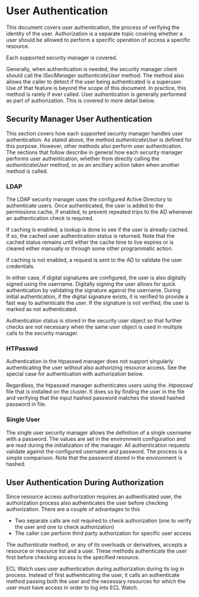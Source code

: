 # User Authentication
This document covers user authentication, the process of verifying the identity of the user. 
Authorization is a separate topic covering whether a user should be allowed to perform a 
specific operation of access a specific resource.

Each supported security manager is covered.

Generally, when authentication is needed, the security manager client should call the _ISecManager_ 
_authenticateUser_ method. The method also allows the caller to detect if the user being authenticated
is a superuser. Use of that feature is beyond the scope of this document. In practice, this method is rarely
if ever called. User authentication is generally performed as part of authorization. This is covered in
more detail below.

## Security Manager User Authentication
This section covers how each supported security manager handles user authentication. As stated above, the
method _authenticateUser_ is defined for this purpose. However, other methods also perform user authentication.
The sections that follow describe in general how each security manager performs user authentication, whether
from directly calling the _authenticateUser_ method, or as an ancillary action taken when another method
is called.

### LDAP 
The LDAP security manager uses the configured Active Directory to authenticate users. Once authenticated,
the user is added to the permissions cache, if enabled, to prevent repeated trips to the AD whenever an
authentication check is required. 

If caching is enabled, a lookup is done to see if the user is already cached. If so, the cached user authentication
status is returned. Note that the cached status remains until either the cache time to live expires or 
is cleared either manually or through some other programmatic action.

If caching is not enabled, a request is sent to the AD to validate the user credentials.

In either case, if digital signatures are configured, the user is also digitally signed using the username. Digitally
signing the user allows for quick authentication by validating the signature against the username. During initial
authentication, if the digital signature exists, it is verified to provide a fast way to authenticate the user. If the
signature is not verified, the user is marked as not authenticated.

Authentication status is stored in the security user object so that further checks are not necessary when the same 
user object is used in multiple calls to the security manager.

### HTPasswd
Authentication in the htpasswd manager does not support singularly authenticating the user without also 
authorizing resource access. See the special case for authentication with authorization below.

Regardless, the htpasswd manager authenticates users using the _.htpasswd_ file that is installed on the
cluster. It does so by finding the user in the file and verifying that the input hashed password matches
the stored hashed password in file.

### Single User
The single user security manager allows the definition of a single username with a password. The values are
set in the environment configuration and are read during the initialization of the manager. All authentication 
requests validate against the configured username and password. The process is a simple comparison. Note
that the password stored in the environment is hashed.


## User Authentication During Authorization
Since resource access authorization requires an authenticated user, the authorization process also authenticates
the user before checking authorization. There are a couple of advantages to this 
* Two separate calls are not required to check authorization (one to verify the user and one to 
check authorization)
* The caller can perform third party authorization for specific user access

The _authenticate_ method, or any of its overloads or derivatives, accepts a resource or resource list and a user. 
These methods authenticate the user first before checking access to the specified resource.

ECL Watch uses user authentication during authorization during its log in process. Instead of first authenticating 
the user, it calls an authenticate method passing both the user and the necessary resources for which the user must 
have access in order to log into ECL Watch.
